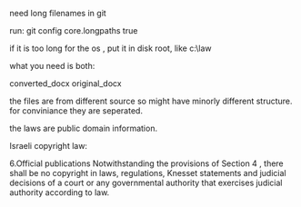 
need long filenames in git 

run: git config core.longpaths true

if it is too long for the os , put it in disk root, like c:\law

what you need is both:

converted_docx
original_docx


the files are from different source so might have minorly different structure. for conviniance they are seperated.


the laws are public domain information.

Israeli copyright law:

6.Official publications
 Notwithstanding the provisions of Section 4 , there shall be no copyright in laws, regulations, Knesset statements and judicial decisions of a court or any governmental authority that exercises judicial authority according to law.

